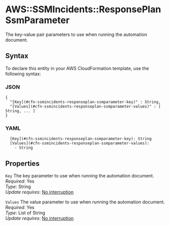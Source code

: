 # AWS::SSMIncidents::ResponsePlan SsmParameter<a name="aws-properties-ssmincidents-responseplan-ssmparameter"></a>

The key\-value pair parameters to use when running the automation document\.

## Syntax<a name="aws-properties-ssmincidents-responseplan-ssmparameter-syntax"></a>

To declare this entity in your AWS CloudFormation template, use the following syntax:

### JSON<a name="aws-properties-ssmincidents-responseplan-ssmparameter-syntax.json"></a>

```
{
  "[Key](#cfn-ssmincidents-responseplan-ssmparameter-key)" : String,
  "[Values](#cfn-ssmincidents-responseplan-ssmparameter-values)" : [ String, ... ]
}
```

### YAML<a name="aws-properties-ssmincidents-responseplan-ssmparameter-syntax.yaml"></a>

```
  [Key](#cfn-ssmincidents-responseplan-ssmparameter-key): String
  [Values](#cfn-ssmincidents-responseplan-ssmparameter-values):
    - String
```

## Properties<a name="aws-properties-ssmincidents-responseplan-ssmparameter-properties"></a>

`Key` <a name="cfn-ssmincidents-responseplan-ssmparameter-key"></a>
The key parameter to use when running the automation document\.  
_Required_: Yes  
_Type_: String  
_Update requires_: [No interruption](https://docs.aws.amazon.com/AWSCloudFormation/latest/UserGuide/using-cfn-updating-stacks-update-behaviors.html#update-no-interrupt)

`Values` <a name="cfn-ssmincidents-responseplan-ssmparameter-values"></a>
The value parameter to use when running the automation document\.  
_Required_: Yes  
_Type_: List of String  
_Update requires_: [No interruption](https://docs.aws.amazon.com/AWSCloudFormation/latest/UserGuide/using-cfn-updating-stacks-update-behaviors.html#update-no-interrupt)

